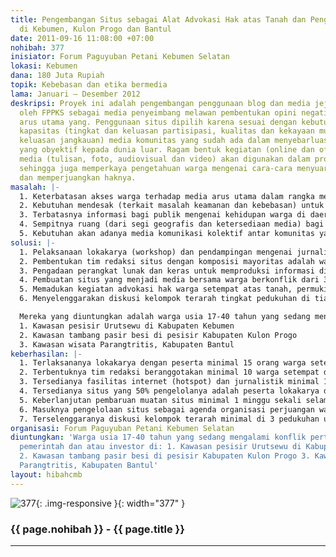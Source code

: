 ```yaml
---
title: Pengembangan Situs sebagai Alat Advokasi Hak atas Tanah dan Penghidupan Warga
  di Kebumen, Kulon Progo dan Bantul
date: 2011-09-16 11:08:00 +07:00
nohibah: 377
inisiator: Forum Paguyuban Petani Kebumen Selatan
lokasi: Kebumen
dana: 180 Juta Rupiah
topik: Kebebasan dan etika bermedia
lama: Januari – Desember 2012
deskripsi: Proyek ini adalah pengembangan penggunaan blog dan media jejaring sosial
  oleh FPPKS sebagai media penyeimbang melawan pembentukan opini negatif oleh media
  arus utama yang. Penggunaan situs dipilih karena sesuai dengan kebutuhan untuk meningkatkan
  kapasitas (tingkat dan keluasan partisipasi, kualitas dan kekayaan muatan, maupun
  keluasan jangkauan) media komunitas yang sudah ada dalam menyebarluaskan informasi
  yang obyektif kepada dunia luar. Ragam bentuk kegiatan (online dan offline) dan
  media (tulisan, foto, audiovisual dan video) akan digunakan dalam produksi informasi,
  sehingga juga memperkaya pengetahuan warga mengenai cara-cara menyuarakan persoalan
  dan memperjuangkan haknya.
masalah: |-
  1. Keterbatasan akses warga terhadap media arus utama dalam rangka mengungkap kebenaran dan memperjuangkan hak-haknya, baik oleh faktor internal (rendah dan tidak meratanya penguasaan teknologi informasi) maupun faktor eksternal (belum terjangkaunya infrastruktur dan tekanan kekuasaan terhadap media arus utama sekalipun).
  2. Kebutuhan mendesak (terkait masalah keamanan dan kebebasan) untuk mempercepat dan memperluas penyebaran informasi terkini mengenai situasi dan dinamika warga di daerah konflik dengan segala aspek kehidupannya.
  3. Terbatasnya informasi bagi publik mengenai kehidupan warga di daerah konflik langsung dari sumber utamanya.
  4. Sempitnya ruang (dari segi geografis dan ketersediaan media) bagi masuknya umpan balik, solidaritas dan kontrol dari publik terhadap perjuangan warga setempat.
  5. Kebutuhan akan adanya media komunikasi kolektif antar komunitas yang berjauhan untuk menguatkan perasaan senasib sepenanggungan dan perjuangannya sendiri.
solusi: |-
  1. Pelaksanaan lokakarya (workshop) dan pendampingan mengenai jurnalisme warga, penggunaan internet dasar, dasar-dasar multimedia dan etika media selama minimal 6 bulan untuk warga sasaran di 3 kabupaten untuk menghasilkan kontributor-kontributor utama dari warga setempat.
  2. Pembentukan tim redaksi situs dengan komposisi mayoritas adalah warga setempat, sebagai pusat pengumpulan, verifikasi, pengolahan dan penyajian informasi yang berbasis di 3 kabupaten sasaran.
  3. Pengadaan perangkat lunak dan keras untuk memproduksi informasi di 3 kabupaten sasaran yang akan dipublikasikan melalui situs.
  4. Pembuatan situs yang menjadi media bersama warga berkonflik dari 3 kabupaten sasaran.
  5. Memadukan kegiatan advokasi hak warga setempat atas tanah, permukiman dan penghidupan yang layak di 3 kabupaten sasaran, dengan situs sebagai porosnya.
  6. Menyelenggarakan diskusi kelompok terarah tingkat pedukuhan di tiap kabupaten sasaran sebagai perangsang gagasan yang akan diolah menjadi muatan situs bersangkutan.

  Mereka yang diuntungkan adalah warga usia 17-40 tahun yang sedang mengalami konflik pertanahan dengan pemerintah dan atau investor di:
  1. Kawasan pesisir Urutsewu di Kabupaten Kebumen
  2. Kawasan tambang pasir besi di pesisir Kabupaten Kulon Progo
  3. Kawasan wisata Parangtritis, Kabupaten Bantul
keberhasilan: |-
  1. Terlaksananya lokakarya dengan peserta minimal 15 orang warga setempat (usia 17-40 tahun, 8 laki-laki, 7 perempuan) di 3 kabupaten selama 6 bulan.
  2. Terbentuknya tim redaksi beranggotakan minimal 10 warga setempat di tiap kabupaten.
  3. Tersedianya fasilitas internet (hotspot) dan jurnalistik minimal 1 paket di setiap kabupaten, di pusat-pusat aktivitas warga berkonflik, dan pada lokasi yang mudah dijangkau, nyaman dan aman bagi warga setempat (misalnya sekolah, tempat ibadah, balai RT atau RW).
  4. Tersedianya situs yang 50% pengelolanya adalah peserta lokakarya dan atau tim redaksi dari 3 kabupaten.
  5. Keberlanjutan pembaruan muatan situs minimal 1 minggu sekali selama minimal 6 bulan sejak situs diluncurkan.
  6. Masuknya pengelolaan situs sebagai agenda organisasi perjuangan warga di 3 kabupaten
  7. Terselenggaranya diskusi kelompok terarah minimal di 3 pedukuhan untuk tiap kabupaten minimal 1 bulan sekali selama 6 bulan sejak situs diluncurkan.
organisasi: Forum Paguyuban Petani Kebumen Selatan
diuntungkan: 'Warga usia 17-40 tahun yang sedang mengalami konflik pertanahan dengan
  pemerintah dan atau investor di: 1. Kawasan pesisir Urutsewu di Kabupaten Kebumen
  2. Kawasan tambang pasir besi di pesisir Kabupaten Kulon Progo 3. Kawasan wisata
  Parangtritis, Kabupaten Bantul'
layout: hibahcmb
---
```


![377](/static/img/hibahcmb/377.png){: .img-responsive }{: width="377" }

### {{ page.nohibah }} - {{ page.title }}

---
